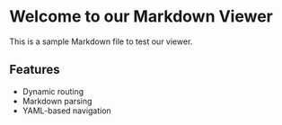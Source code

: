 # Welcome to our Markdown Viewer

This is a sample Markdown file to test our viewer.

## Features

- Dynamic routing
- Markdown parsing
- YAML-based navigation